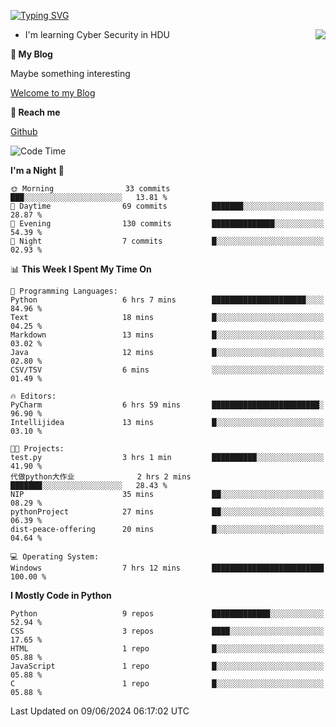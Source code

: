 [![Typing SVG](https://readme-typing-svg.herokuapp.com?font=Fira+Code&pause=1000&random=false&width=450&height=60&lines=Hello+%F0%9F%91%8B%F0%9F%8F%BB;I'm+JBNRZ)](https://git.io/typing-svg)

<a href="#">
  <img align="right" src="https://github-readme-stats.vercel.app/api?username=JBNRZ&show_icons=true&bg_color=15,f2f7fd,E0EAFC" />
</a>

- I'm learning Cyber Security in HDU

 **🌱 My Blog**

Maybe something interesting

[Welcome to my Blog](https://jbnrz.com.cn/)

 **💬 Reach me** 

[Github](https://github.com/JBNRZ)


<!--START_SECTION:waka-->
![Code Time](http://img.shields.io/badge/Code%20Time-530%20hrs%206%20mins-blue)

**I'm a Night 🦉** 

```text
🌞 Morning                33 commits          ███░░░░░░░░░░░░░░░░░░░░░░   13.81 % 
🌆 Daytime                69 commits          ███████░░░░░░░░░░░░░░░░░░   28.87 % 
🌃 Evening                130 commits         ██████████████░░░░░░░░░░░   54.39 % 
🌙 Night                  7 commits           █░░░░░░░░░░░░░░░░░░░░░░░░   02.93 % 
```


📊 **This Week I Spent My Time On** 

```text
💬 Programming Languages: 
Python                   6 hrs 7 mins        █████████████████████░░░░   84.96 % 
Text                     18 mins             █░░░░░░░░░░░░░░░░░░░░░░░░   04.25 % 
Markdown                 13 mins             █░░░░░░░░░░░░░░░░░░░░░░░░   03.02 % 
Java                     12 mins             █░░░░░░░░░░░░░░░░░░░░░░░░   02.80 % 
CSV/TSV                  6 mins              ░░░░░░░░░░░░░░░░░░░░░░░░░   01.49 % 

🔥 Editors: 
PyCharm                  6 hrs 59 mins       ████████████████████████░   96.90 % 
Intellijidea             13 mins             █░░░░░░░░░░░░░░░░░░░░░░░░   03.10 % 

🐱‍💻 Projects: 
test.py                  3 hrs 1 min         ██████████░░░░░░░░░░░░░░░   41.90 % 
代做python大作业              2 hrs 2 mins        ███████░░░░░░░░░░░░░░░░░░   28.43 % 
NIP                      35 mins             ██░░░░░░░░░░░░░░░░░░░░░░░   08.29 % 
pythonProject            27 mins             ██░░░░░░░░░░░░░░░░░░░░░░░   06.39 % 
dist-peace-offering      20 mins             █░░░░░░░░░░░░░░░░░░░░░░░░   04.64 % 

💻 Operating System: 
Windows                  7 hrs 12 mins       █████████████████████████   100.00 % 
```

**I Mostly Code in Python** 

```text
Python                   9 repos             █████████████░░░░░░░░░░░░   52.94 % 
CSS                      3 repos             ████░░░░░░░░░░░░░░░░░░░░░   17.65 % 
HTML                     1 repo              █░░░░░░░░░░░░░░░░░░░░░░░░   05.88 % 
JavaScript               1 repo              █░░░░░░░░░░░░░░░░░░░░░░░░   05.88 % 
C                        1 repo              █░░░░░░░░░░░░░░░░░░░░░░░░   05.88 % 
```




 Last Updated on 09/06/2024 06:17:02 UTC
<!--END_SECTION:waka-->
